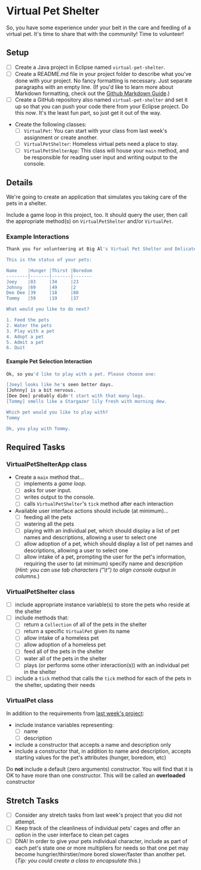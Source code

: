 # Virtual Pet Shelter

So, you have some experience under your belt in the care and feeding of a virtual pet. It's time to share that with the community! Time to volunteer!

## Setup

- [ ] Create a Java project in Eclipse named `virtual-pet-shelter`.
- [ ] Create a README.md file in your project folder to describe what you've done with your project. No fancy formatting is necessary. Just separate paragraphs with an empty line. (If you'd like to learn more about Markdown formatting, check out the [Github Markdown Guide](https://guides.github.com/features/mastering-markdown/).)
- [ ] Create a GitHub repository also named `virtual-pet-shelter` and set it up so that you can push your code there from your Eclipse project. Do this *now*. It's the least fun part, so just get it out of the way.
- Create the following classes:
	- [ ] `VirtualPet`: You can start with your class from last week's assignment or create another.
	- [ ] `VirtualPetShelter`: Homeless virtual pets need a place to stay.
	- [ ] `VirtualPetShelterApp`: This class will house your `main` method, and be responsible for reading user input and writing output to the console.

## Details

We're going to create an application that simulates you taking care of the pets in a shelter.

Include a game loop in this project, too. It should query the user, then call the appropriate method(s) on `VirtualPetShelter` and/or `VirtualPet`.

### Example Interactions

```bash
Thank you for volunteering at Big Al's Virtual Pet Shelter and Delicatessen!

This is the status of your pets:

Name	|Hunger	|Thirst	|Boredom
--------|-------|-------|-------
Joey	|83     |34     |23
Johnny	|69     |49     |2
Dee Dee	|39     |18     |88
Tommy	|59     |19     |37

What would you like to do next?

1. Feed the pets
2. Water the pets
3. Play with a pet
4. Adopt a pet
5. Admit a pet
6. Quit
```

#### Example Pet Selection Interaction

```bash
Ok, so you'd like to play with a pet. Please choose one:

[Joey] looks like he's seen better days.
[Johnny] is a bit nervous.
[Dee Dee] probably didn't start with that many legs.
[Tommy] smells like a Stargazer lily fresh with morning dew.

Which pet would you like to play with?
Tommy

Ok, you play with Tommy.
```

## Required Tasks

### VirtualPetShelterApp class

- Create a `main` method that…
	- [ ] implements a *game loop*.
	- [ ] asks for user input.
	- [ ] writes output to the console.
	- [ ] calls `VirtualPetShelter`'s `tick` method after each interaction

- Available user interface actions should include (at minimum)…
	- [ ] feeding all the pets
	- [ ] watering all the pets
	- [ ] playing with an individual pet, which should display a list of pet names and descriptions, allowing a user to select one
	- [ ] allow adoption of a pet, which should display a list of pet names and descriptions, allowing a user to select one
	- [ ] allow intake of a pet, prompting the user for the pet's information, requiring the user to (at minimum) specify name and description

	(*Hint: you can use tab characters ("\t") to align console output in columns.*)

### VirtualPetShelter class

- [ ] include appropriate instance variable(s) to store the pets who reside at the shelter
- [ ] include methods that:
	- [ ] return a `Collection` of all of the pets in the shelter
	- [ ] return a specific `VirtualPet` given its name
	- [ ] allow intake of a homeless pet
	- [ ] allow adoption of a homeless pet
	- [ ] feed all of the pets in the shelter
	- [ ] water all of the pets in the shelter
	- [ ] plays (or performs some other interaction(s)) with an individual pet in the shelter
- [ ] include a `tick` method that calls the `tick` method for each of the pets in the shelter, updating their needs

### VirtualPet class
	
In addition to the requirements from [last week's project](../virtual-pet):
- include instance variables representing:
	- [ ] name
	- [ ] description
- include a constructor that accepts a name and description only
- include a constructor that, in addition to name and description, accepts starting values for the pet's attributes (hunger, boredom, etc)

Do **not** include a default (zero arguments) constructor.
You will find that it is OK to have more than one constructor. This will be called an **overloaded** constructor

## Stretch Tasks

- [ ] Consider any stretch tasks from last week's project that you did not attempt.
- [ ] Keep track of the cleanliness of individual pets' cages and offer an option in the user interface to clean pet cages
- [ ] DNA! In order to give your pets individual character, include as part of each pet's state one or more multipliers for needs so that one pet may become hungrier/thirstier/more bored slower/faster than another pet. (*Tip: you could create a class to encapsulate this.*)
